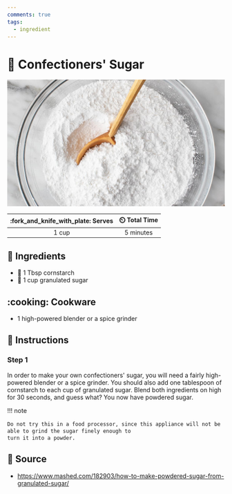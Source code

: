 ```yaml
---
comments: true
tags:
  - ingredient
---
```

# :candy: Confectioners' Sugar

![Confectioners Sugar](../assets/images/confectioners-sugar.jpg)

| :fork_and_knife_with_plate: Serves | :timer_clock: Total Time |
|:----------------------------------:|:-----------------------: |
| 1 cup | 5 minutes |

## :salt: Ingredients

- :corn: 1 Tbsp cornstarch
- :candy: 1 cup granulated sugar

## :cooking: Cookware

- 1 high-powered blender or a spice grinder

## :pencil: Instructions

### Step 1

In order to make your own confectioners' sugar, you will need a fairly high-powered blender or a spice grinder. You
should also add one tablespoon of cornstarch to each cup of granulated sugar. Blend both ingredients on high for 30
seconds, and guess what? You now have powdered sugar.

!!! note

    Do not try this in a food processor, since this appliance will not be able to grind the sugar finely enough to
    turn it into a powder.

## :link: Source

- <https://www.mashed.com/182903/how-to-make-powdered-sugar-from-granulated-sugar/>
